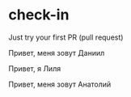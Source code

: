 # check-in

Just try your first PR (pull request)

Привет, меня зовут Даниил

Привет, я Лиля

Привет, меня зовут Анатолий
